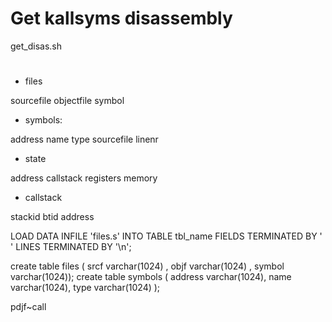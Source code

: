 # Get kallsyms disassembly

get_disas.sh

#


- files

sourcefile objectfile symbol	

- symbols:

address name type sourcefile linenr


- state

address callstack registers memory
 
- callstack

stackid btid address


LOAD DATA INFILE 'files.s' INTO TABLE tbl_name
  FIELDS TERMINATED BY ' '
  LINES TERMINATED BY '\n';

create table files ( srcf varchar(1024) , objf  varchar(1024) , symbol varchar(1024));
create table symbols ( address varchar(1024), name varchar(1024), type varchar(1024) );


pdjf~call
